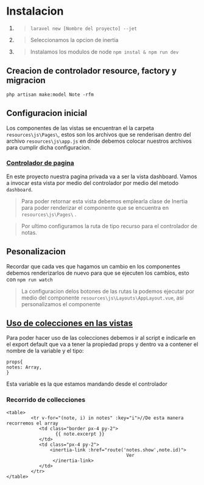 # Instalacion

1. > `laravel new [Nombre del proyecto] --jet`
2. > Seleccionamos la opcion de inertia
3. > Instalamos los modulos de node
   > `npm instal & npm run dev`

## Creacion de controlador resource, factory y migracion

`php artisan make:model Note -rfm`

## Configuracion inicial

Los componentes de las vistas se encuentran el la carpeta `resources\js\Pages\`, estos son los archivos que se renderisan dentro del archivo `resources\js\app.js` en dnde debemos colocar nuestros archivos para cumplir dicha configuracion.

### [Controlador de pagina](app\Http\Controllers\PageController.php)

En este proyecto nuestra pagina privada va a ser la vista dashboard.
Vamos a invocar esta vista por medio del controlador por medio del metodo `dashboard`.

> Para poder retornar esta vista debemos emplearla clase de Inertia para poder renderizar el componente que se encuentra en `resources\js\Pages\` .

> Por ultimo configuramos la ruta de tipo recurso para el controlador de notas.

## Pesonalizacion

Recordar que cada ves que hagamos un cambio en los componentes debemos renderizarlos de nuevo para que se ejecuten los cambios, esto con `npm run watch`

> La configuracion delos botones de las rutas la podemos ejecutar por medio del componente `resources\js\Layouts\AppLayout.vue`, asi personalizamos el componente

## [Uso de colecciones en las vistas](resources\js\Pages\Notes\Index.vue)

Para poder hacer uso de las colecciones debemos ir al script e indicarle en el export default
que va a tener la propiedad props y dentro va a contener el nombre de la variable y el tipo:

```
props{
notes: Array,
}
```

Esta variable es la que estamos mandando desde el controlador

### Recorrido de collecciones

```
<table>
         <tr v-for="(note, i) in notes" :key="i">//De esta manera recorremos el array
            <td class="border px-4 py-2">
                  {{ note.excerpt }}
            </td>
            <td class="px-4 py-2">
                <inertia-link :href="route('notes.show',note.id)">
                                            Ver
                 </inertia-link>
            </td>
         </tr>
</table>

```
